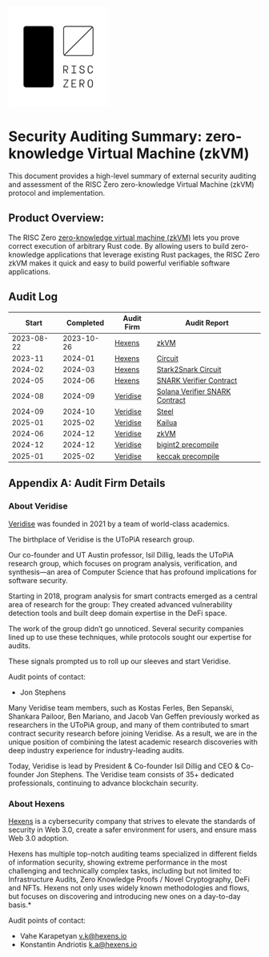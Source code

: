 <img src="RZ_logo.png" width="200">

# Security Auditing Summary: zero-knowledge Virtual Machine (zkVM)
This document provides a high-level summary of external security auditing and assessment of the RISC Zero zero-knowledge Virtual Machine (zkVM) protocol and implementation.

## Product Overview:
The RISC Zero [zero-knowledge virtual machine (zkVM)](https://dev.risczero.com/api/next/zkvm/) lets you prove correct execution of arbitrary Rust code. By allowing users to build zero-knowledge applications that leverage existing Rust packages, the RISC Zero zkVM makes it quick and easy to build powerful verifiable software applications. 

## Audit Log

| Start | Completed | Audit Firm | Audit Report |
|-------|-----------|------------|---------------|
| 2023-08-22 | 2023-10-26 | [Hexens](#about-hexens) | [zkVM](zkVM/hexens_zkVM_20231031.pdf) |
| 2023-11 | 2024-01 | [Hexens](#about-hexens) | [Circuit](circuits/hexens_v1c_stark2snark_20240520.pdf)|
| 2024-02 | 2024-03 | [Hexens](#about-hexens) | [Stark2Snark Circuit](circuits/hexens_v1c_stark2snark_20240520.pdf)|
| 2024-05 | 2024-06 | [Hexens](#about-hexens) | [SNARK Verifier Contract](contracts/hexens_verifiercontract_20240605.pdf) |
| 2024-08 | 2024-09 | [Veridise](#about-veridise) | [Solana Verifier SNARK Contract](contracts/veridise_solanaverifier_20240904.pdf) |
| 2024-09 | 2024-10 | [Veridise](#about-veridise) | [Steel](steel/veridise_steel_20241007.pdf) |
| 2025-01 | 2025-02 | [Veridise](#about-veridise) | [Kailua](kailua/veridise-kailua-20250217.pdf) |
| 2024-06 | 2024-12 | [Veridise](#about-veridise) | [zkVM](zkVM/veridise_zkVM_20250224.pdf) |
| 2024-12 | 2024-12 | [Veridise](#about-veridise) | [bigint2 precompile](precompiles/veridise_bigint2_240324.pdf) |
| 2025-01 | 2025-02 | [Veridise](#about-veridise) | [keccak precompile](precompiles/veridise_keccak-250221.pdf) |



## Appendix A: Audit Firm Details

### About Veridise
[Veridise](https://veridise.com) was founded in 2021 by a team of world-class academics.

The birthplace of Veridise is the UToPiA research group.

Our co-founder and UT Austin professor, Isil Dillig, leads the UToPiA research group, which focuses on program analysis, verification, and synthesis—an area of Computer Science that has profound implications for software security.

Starting in 2018, program analysis for smart contracts emerged as a central area of research for the group: They created advanced vulnerability detection tools and built deep domain expertise in the DeFi space.

The work of the group didn’t go unnoticed. Several security companies lined up to use these techniques, while protocols sought our expertise for audits.

These signals prompted us to roll up our sleeves and start Veridise.

Audit points of contact:
* Jon Stephens

Many Veridise team members, such as Kostas Ferles, Ben Sepanski, Shankara Pailoor, Ben Mariano, and Jacob Van Geffen previously worked as researchers in the UToPiA group, and many of them contributed to smart contract security research before joining Veridise. As a result, we are in the unique position of combining the latest academic research discoveries with deep industry experience for industry-leading audits.

Today, Veridise is lead by President & Co-founder Isil Dillig and CEO & Co-founder Jon Stephens. The Veridise team consists of 35+ dedicated professionals, continuing to advance blockchain security.

### About Hexens
[Hexens](https://hexens.io) is a cybersecurity company that strives to elevate the standards of security in Web 3.0, create a safer environment for users, and ensure mass Web 3.0 adoption.

Hexens has multiple top-notch auditing teams specialized in different fields of information security, showing extreme performance in the most challenging and technically complex tasks, including but not limited to: Infrastructure Audits, Zero Knowledge Proofs / Novel Cryptography, DeFi and NFTs. Hexens not only uses widely known methodologies and flows, but focuses on discovering and introducing new ones on a day-to-day basis.*

Audit points of contact: 
* Vahe Karapetyan <v.k@hexens.io> 
* Konstantin Andriotis <k.a@hexens.io>
